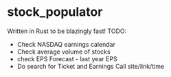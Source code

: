 # stock_populator

Written in Rust to be blazingly fast!
TODO:
* Check NASDAQ earnings calendar
* Check average volume of stocks
* check EPS Forecast - last year EPS
* Do search for Ticket and Earnings Call site/link/time

